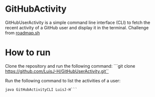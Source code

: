 # GitHubActivity
GitHubUserActivity is a simple command line interface (CLI) to fetch the recent activity of a GitHub user and display it in the terminal.
Challenge from [roadmap.sh](https://roadmap.sh/)

# How to run
Clone the repository and run the following command: 
```git clone https://github.com/LuisJ-H/GitHubUserActivity.git``

Run the following command to list the activities of a user:
```# java GitHubUserActivity <username>
java GitHubActivityCLI LuisJ-H```
